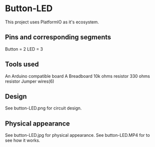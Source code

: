 # Button-LED

This project uses PlatformIO as it's ecosystem.

## Pins and corresponding segments
Button = 2
LED = 3

## Tools used

An Arduino compatible board
A Breadboard
10k ohms resistor
330 ohms resistor
Jumper wires(6)

## Design

See button-LED.png for circuit design.

## Physical appearance

See button-LED.jpg for physical appearance.
See button-LED.MP4 for to see how it works.